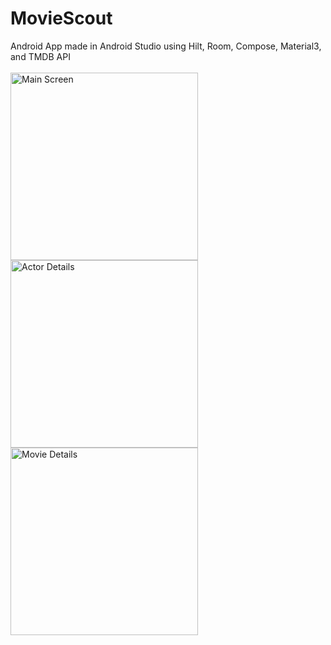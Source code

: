 # MovieScout
Android App made in Android Studio using Hilt, Room, Compose, Material3, and TMDB API
<br/><br/>
<img src="https://github.com/user-attachments/assets/0f7ce56d-e289-413e-b8f4-b64cc3d061b4" alt="Main Screen" width="300" valign="top">
<img src="https://github.com/user-attachments/assets/bdc9eb83-776f-48aa-a19f-3e74058e4155" alt="Actor Details" width="300" valign="top">
<img src="https://github.com/user-attachments/assets/16a79344-e450-49aa-b82f-091f62905567" alt="Movie Details" width="300" valign="top">



